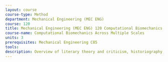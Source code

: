 ```yaml
---
layout: course 
course-type: Method
department: Mechanical Engineering (MEC ENG)
course: 120
title: Mechanical Engineering (MEC ENG) 120 Computational Biomechanics Across Multiple Scales
course-name: Computational Biomechanics Across Multiple Scales
units: 3
prerequisites: Mechanical Engineering C85
tools: 
description: Overview of literary theory and criticism, historiography, and social sciences theories and methods useful in the study of Native American literature, history and contemporary tribal groups. Course will develop skills of information gathering and development of theories that structure information.
---
```

